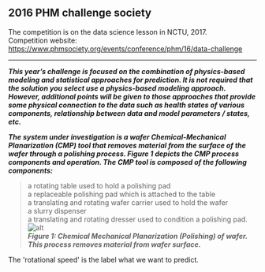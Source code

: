 ## 2016 PHM challenge society  

The competition is on the data science lesson in NCTU, 2017.  
Competition website: https://www.phmsociety.org/events/conference/phm/16/data-challenge  
***  
    
***This year’s challenge is focused on the combination of physics-based modeling and statistical approaches for prediction. It is not required that the solution you select use a physics-based modeling approach. However, additional points will be given to those approaches that provide some physical connection to the data such as health states of various components, relationship between data and model parameters / states, etc.***  
  
***The system under investigation is a wafer Chemical-Mechanical Planarization (CMP) tool that removes material from the surface of the wafer through a polishing process. Figure 1 depicts the CMP process components and operation. The CMP tool is composed of the following components:***   
>a rotating table used to hold a polishing pad  
>a replaceable polishing pad which is attached to the table  
>a translating and rotating wafer carrier used to hold the wafer  
>a slurry dispenser  
>a translating and rotating dresser used to condition a polishing pad.  
![alt](https://www.phmsociety.org/sites/phmsociety.org/files/Fig1PHM16DataChallenge.png)  
***Figure 1: Chemical Mechanical Planarization (Polishing) of wafer. This process removes material from wafer surface.***
  
 
The 'rotational speed' is the label what we want to predict.  


